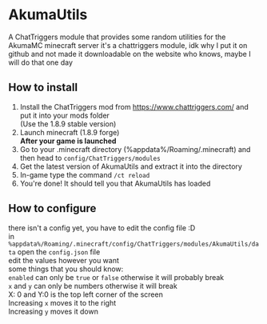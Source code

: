 # AkumaUtils
A ChatTriggers module that provides some random utilities for the AkumaMC minecraft server
it's a chattriggers module, idk why I put it on github and not made it downloadable on the website
who knows, maybe I will do that one day

## How to install
1. Install the ChatTriggers mod from https://www.chattriggers.com/ and put it into your mods folder<br>
 (Use the 1.8.9 stable version)<br>
2. Launch minecraft (1.8.9 forge)<br>
**After your game is launched**<br>
3. Go to your .minecraft directory (%appdata%/Roaming/.minecraft) and then head to `config/ChatTriggers/modules`<br>
4. Get the latest version of AkumaUtils and extract it into the directory<br>
5. In-game type the command `/ct reload`<br>
6. You're done! It should tell you that AkumaUtils has loaded<br>

## How to configure
there isn't a config yet, you have to edit the config file :D
<br>
in `%appdata%/Roaming/.minecraft/config/ChatTriggers/modules/AkumaUtils/data` open the `config.json` file<br>
edit the values however you want<br>
some things that you should know:<br>
`enabled` can only be `true` or `false` otherwise it will probably break<br>
`x` and `y` can only be numbers otherwise it will break<br>
X: 0 and Y:0 is the top left corner of the screen<br>
Increasing `x` moves it to the right<br>
Increasing `y` moves it down